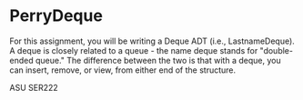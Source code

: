 # PerryDeque
For this assignment, you will be writing a Deque ADT (i.e., LastnameDeque). A deque 
is closely related to a queue - the name deque stands for "double-ended queue." 
The difference between the two is that with a deque, you can insert, remove, or view, 
from either end of the structure.

ASU SER222 
